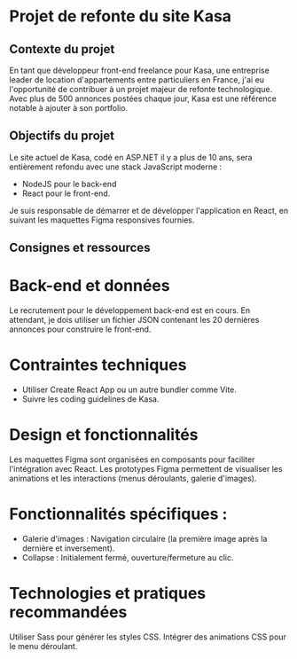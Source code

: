 # Projet de refonte du site Kasa

## Contexte du projet

En tant que développeur front-end freelance pour Kasa, une entreprise leader de location d'appartements entre particuliers en France, j'ai eu l'opportunité de contribuer à un projet majeur de refonte technologique. 
Avec plus de 500 annonces postées chaque jour, Kasa est une référence notable à ajouter à son portfolio.

## Objectifs du projet

Le site actuel de Kasa, codé en ASP.NET il y a plus de 10 ans, sera entièrement refondu avec une stack JavaScript moderne : 

- NodeJS pour le back-end
- React pour le front-end.

Je suis responsable de démarrer et de développer l'application en React, en suivant les maquettes Figma responsives fournies.

## Consignes et ressources

# Back-end et données

Le recrutement pour le développement back-end est en cours. En attendant, je dois utiliser un fichier JSON contenant les 20 dernières annonces pour construire le front-end.

# Contraintes techniques

- Utiliser Create React App ou un autre bundler comme Vite.
- Suivre les coding guidelines de Kasa.

# Design et fonctionnalités

Les maquettes Figma sont organisées en composants pour faciliter l'intégration avec React.
Les prototypes Figma permettent de visualiser les animations et les interactions (menus déroulants, galerie d'images).

# Fonctionnalités spécifiques :

- Galerie d'images : Navigation circulaire (la première image après la dernière et inversement).
- Collapse : Initialement fermé, ouverture/fermeture au clic.

# Technologies et pratiques recommandées

Utiliser Sass pour générer les styles CSS.
Intégrer des animations CSS pour le menu déroulant.
